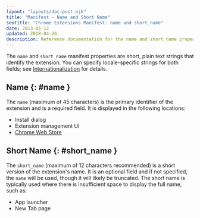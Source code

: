 ```yaml
---
layout: "layouts/doc-post.njk"
title: "Manifest - Name and Short Name"
seoTitle: "Chrome Extensions Manifest: name and short_name"
date: 2013-05-12
updated: 2018-04-26
description: Reference documentation for the name and short_name properties of manifest.json.
---
```


The `name` and `short_name` manifest properties are short, plain text strings that identify the
extension. You can specify locale-specific strings for both fields; see [Internationalization][1]
for details.

## Name {: #name }

The `name` (maximum of 45 characters) is the primary identifier of the extension and is a required
field. It is displayed in the following locations:

- Install dialog
- Extension management UI
- [Chrome Web Store][2]

## Short Name {: #short_name }

The `short_name` (maximum of 12 characters recommended) is a short version of the extension's name.
It is an optional field and if not specified, the `name` will be used, though it will likely be
truncated. The short name is typically used where there is insufficient space to display the full
name, such as:

- App launcher
- New Tab page

[1]: /docs/extensions/i18n
[2]: https://chrome.google.com/webstore
